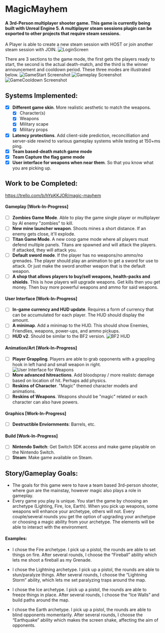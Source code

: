 # MagicMayhem
#### A 3rd-Person multiplayer shooter game. This game is currently being built with Unreal Engine 5. A multiplayer steam sessions plugin can be exported to other projects that require steam sessions.
A Player is able to create a new steam session with HOST or join another steam session with JOIN.
![LoginScreen](https://github.com/mpro34/MagicMayhem/blob/master/Screenshots/LoginScreen_1.jpg)

There are 3 sections to the game mode, the first gets the players ready to start, the second is the actual death-match, and the third is the winner announcement and cooldown period. These three modes are illustrated below.
![GameStart Screenshot](https://github.com/mpro34/MagicMayhem/blob/master/Screenshots/Opening_1.jpg)
![Gameplay Screenshot](https://github.com/mpro34/MagicMayhem/blob/master/Screenshots/Gameplay_2.jpg)
![GameCooldown Screenshot](https://github.com/mpro34/MagicMayhem/blob/master/Screenshots/Closing_1.jpg)

## Systems Implemented:
- [X] **Different game skin**. More realistic aesthetic to match the weapons.
  - [X] Character(s)
  - [X] Weapons
  - [X] Military scape
  - [X] Military props 
- [X] **Latency protections**. Add client-side prediction, reconcilliation and server-side rewind to various gameplay systems while testing at 150+ms ping.
- [X] **Team based-death match game mode** 
- [X] **Team Capture the flag game mode**
- [X] **User interface for weapons when near them**. So that you know what you are picking up.

## Work to be Completed:
https://trello.com/b/hYpKKJOR/magic-mayhem

#### Gameplay [Work-In-Progress]
- [ ] **Zombies Game Mode**. Able to play the game single player or multiplayer by AI enemy "zombies" to kill.
- [ ] **New mine launcher weapon**. Shoots mines a short distance. If an enemy gets close, it'll explode.
- [ ] **Titan Game Mode**. A new coop game mode where all players must defend multiple panels. Titans are spawned and will attack the players. If attacked, they will attack you.
- [ ] **Default sword mode**. If the player has no weapons/no ammo/no grenades. The player should play an animation to get a sword for use to attack. Or just make the sword another weapon that is the default weapon.
- [ ] **A shop that allows players to buy/sell weapons, health-packs and shields**. This is how players will upgrade weapons. Get kills then you get money. Then buy more powerful weapons and ammo for said weapons.

#### User Interface [Work-In-Progress]
- [ ] **In-game currency and HUD update**. Requires a form of currency that can be accumulated for each player. The HUD should display the amount.
- [ ] **A minimap**. Add a minimap to the HUD. This should show Enemies, Friendlies, weapons, power-ups, and ammo pickups.
- [ ] **HUD v2**. Should be similar to the BF2 version. ![BF2 HUD](https://github.com/mpro34/MagicMayhem/blob/master/Screenshots/swbf2_screenshot1.jpg)

#### Animation/Art [Work-In-Progress]
- [ ] **Player Grappling**. Players are able to grab opponents with a grappling hook in left hand and small weapon in right.
![User Interface for Weapons](https://github.com/mpro34/MagicMayhem/blob/master/Screenshots/weapon-ui-example.jpg)
- [ ] **More advanced hitreactions**. Add bloodspray / more realistc damage based on location of hit. Perhaps add physics.
- [ ] **Reskins of Character**. "Magic" themed character models and animations.
- [ ] **Reskins of Weapons**. Weapons should be "magic" related or each character can also have powers.

#### Graphics [Work-In-Progress]
- [ ] **Destructible Enviornments**: Barrels, etc.

#### Build [Work-In-Progress]
- [ ] **Nintendo Switch**: Get Switch SDK access and make game playable on the Nintendo Switch.
- [ ] **Steam**: Make game available on Steam.

## Story/Gameplay Goals:
- The goals for this game were to have a team based 3rd-person shooter, where gun are the mainstay, however magic also plays a role in gameplay.
- Every game you play is unique. You start the game by choosing an archetype (Lighting, Fire, Ice, Earth). When you pick up weapons, some weapons will enhance your archetype, others will not. Every couple/several rounds you get the option of upgrading your archetype or choosing a magic ability from your archetype.
The elements will be able to interact with the environment.

#### Examples:
- I chose the Fire archetype. 
I pick up a pistol, the rounds are able to set things on fire.
After several rounds, I choose the “Fireball” ability which lets me shoot a fireball as my Grenade.

- I chose the Lightning archetype.
I pick up a pistol, the rounds are able to stun/paralyze things.
After several rounds, I choose the “Lightning Storm” ability, which lets me set paralyzing traps around the map.

- I chose the Ice archetype.
I pick up a pistol, the rounds are able to freeze things in place.
After several rounds, I choose the “Ice Walls” and build paths around the map.

- I chose the Earth archetype.
I pick up a pistol, the rounds are able to blind opponents momentarily.
After several rounds, I choose the “Earthquake” ability which makes the screen shake, affecting the aim of opponents.

